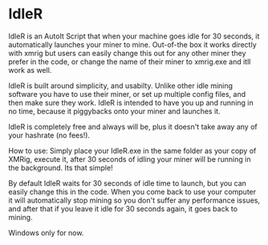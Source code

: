 # IdleR
IdleR is an AutoIt Script that when your machine goes idle for 30 seconds, it automatically launches your miner to mine. Out-of-the box it works directly with xmrig but users can easily change this out for any other miner they prefer in the code, or change the name of their miner to xmrig.exe and itll work as well.

IdleR is built around simplicity, and usabilty. Unlike other idle mining software you have to use their miner, or set up multiple config files, and then make sure they work. IdleR is intended to have you up and running in no time, because it piggybacks onto your miner and launches it.

IdleR is completely free and always will be, plus it doesn't take away any of your hashrate (no fees!). 

How to use:
Simply place your IdleR.exe in the same folder as your copy of XMRig, execute it, after 30 seconds of idling your miner will be running in the background. Its that simple!

By default IdleR waits for 30 seconds of idle time to launch, but you can easily change this in the code. When you come back to use your computer it will automatically stop mining so you don't suffer any performance issues, and after that if you leave it idle for 30 seconds again, it goes back to mining.

Windows only for now.
